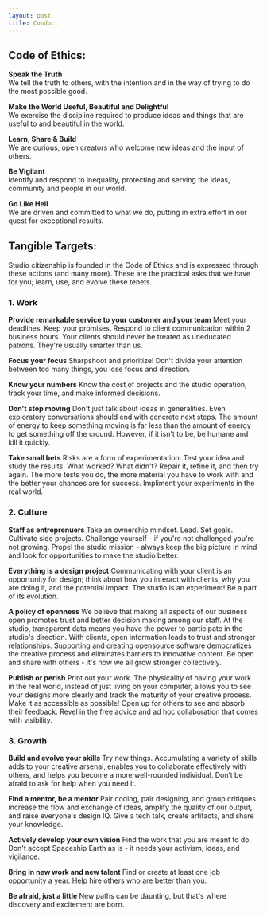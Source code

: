 ```yaml
---
layout: post
title: Conduct
---
```


## Code of Ethics:  
**Speak the Truth** 	
We tell the truth to others, with the intention and in the way of trying to do the most possible good.  

**Make the World Useful, Beautiful and Delightful** 	
We exercise the discipline required to produce ideas and things that are useful to and beautiful in the world. 

**Learn, Share & Build** 	
We are curious, open creators who welcome new ideas and the input of others.  

**Be Vigilant** 	
Identify and respond to inequality, protecting and serving the ideas, community and people in our world.  

**Go Like Hell** 	
We are driven and committed to what we do, putting in extra effort in our quest for exceptional results.


## Tangible Targets:
Studio citizenship is founded in the Code of Ethics and is expressed through these actions (and many more). These are the practical asks that we have for you; learn, use, and evolve these tenets.

### 1. Work

**Provide remarkable service to your customer and your team** 
Meet your deadlines. Keep your promises. Respond to client communication within 2 business hours. Your clients should never be treated as uneducated patrons. They're usually smarter than us.

**Focus your focus**
Sharpshoot and prioritize! Don't divide your attention between too many things, you lose focus and direction.

**Know your numbers** 
Know the cost of projects and the studio operation, track your time, and make informed decisions.

**Don't stop moving**
Don't just talk about ideas in generalities. Even exploratory conversations should end with concrete next steps. The amount of energy to keep something moving is far less than the amount of energy to get something off the cround. However, if it isn't to be, be humane and kill it quickly. 

**Take small bets** Risks are a form of experimentation. Test your idea and study the results. What worked? What didn't? Repair it, refine it, and then try again. The more tests you do, the more material you have to work with and the better your chances are for success. Impliment your experiments in the real world.


### 2. Culture

**Staff as entreprenuers** Take an ownership mindset. Lead. Set goals. Cultivate side projects. Challenge yourself - if you're not challenged you're not growing. Propel the studio mission - always keep the big picture in mind and look for opportunities to make the studio better.  

**Everything is a design project** 
Communicating with your client is an opportunity for design; think about how you interact with clients, why you are doing it, and the potential impact. The studio is an experiment! Be a part of its evolution.

**A policy of openness** We believe that making all aspects of our business open promotes trust and better decision making among our staff. At the studio, transparent data means you have the power to participate in the studio's direction. With clients, open information leads to trust and stronger relationships. Supporting and creating opensource software democratizes the creative process and eliminates barriers to innovative content. Be open and share with others - it's how we all grow stronger collectively. 

**Publish or perish** Print out your work. The physicality of having your work in the real world, instead of just living on your computer, allows you to see your designs more clearly and track the maturity of your creative process. Make it as accessible as possible! Open up for others to see and absorb their feedback. Revel in the free advice and ad hoc collaboration that comes with visibility. 

### 3. Growth

**Build and evolve your skills** Try new things. Accumulating a variety of skills adds to your creative arsenal, enables you to collaborate effectively with others, and helps you become a more well-rounded individual. Don’t be afraid to ask for help when you need it.

**Find a mentor, be a mentor** Pair coding, pair designing, and group critiques increase the flow and exchange of ideas, amplify the quality of our output, and raise everyone's design IQ. Give a tech talk, create artifacts, and share your knowledge. 

**Actively develop your own vision** Find the work that you are meant to do. Don't accept Spaceship Earth as is - it needs your activism, ideas, and vigilance. 

**Bring in new work and new talent** Find or create at least one job opportunity a year. Help hire others who are better than you.

**Be afraid, just a little** New paths can be daunting, but that's where discovery and excitement are born. 

